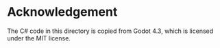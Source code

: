 # Acknowledgement
The C# code in this directory is copied from Godot 4.3, which is licensed under the MIT license.
